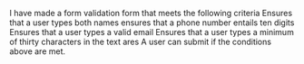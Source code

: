 I have made a form validation form that meets the following criteria
Ensures that a user types both names
ensures that a phone number entails ten digits
Ensures that a user types a valid email
Ensures that a user types a minimum of thirty characters in the text ares
A user can submit if the conditions above are met.